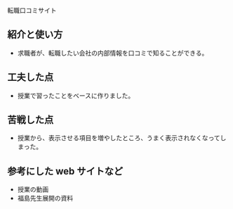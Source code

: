 転職口コミサイト

## 紹介と使い方

  - 求職者が、転職したい会社の内部情報を口コミで知ることができる。

## 工夫した点

  - 授業で習ったことをベースに作りました。

## 苦戦した点

  - 授業から、表示させる項目を増やしたところ、うまく表示されなくなってしまった。

## 参考にした web サイトなど

  - 授業の動画
  - 福島先生展開の資料

